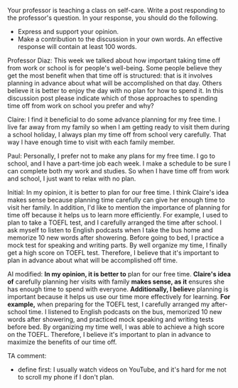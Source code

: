 
Your professor is teaching a class on self-care. Write a post responding to the professor's question.
In your response, you should do the following.
- Express and support your opinion.
- Make a contribution to the discussion in your own words.
An effective response will contain at least 100 words.

Professor Diaz:
This week we talked about how important taking time off from work or school is for people's well-being. Some people believe they get the most benefit when that time off is structured: that is it involves planning in advance about what will be accomplished on that day. Others believe it is better to enjoy the day with no plan for how to spend it. In this discussion post please indicate which of those approaches to spending time off from work on school you prefer and why? 

Claire:
I find it beneficial to do some advance planning for my free time. I live far away from my family so when I am getting ready to visit them during a school holiday, I always plan my time off from school very carefully. That way l have enough time to visit with each family member.

Paul:
Personally, I prefer not to make any plans for my free time. I go to school, and I have a part-time job each week. I make a schedule to be sure I can complete both my work and studies. So when I have time off from work and school, I just want to relax with no plan.

Initial:
In my opinion, it is better to plan for our free time. I think Claire's idea makes sense because planning time carefully can give her enough time to visit her family. In addition, I'd like to mention the importance of planning for time off because it helps us to learn more efficiently. For example, I used to plan to take a TOEFL test, and I carefully arranged the time after school. I ask myself to listen to English podcasts when I take the bus home and memorize 10 new words after showering. Before going to bed, I practice a mock test for speaking and writing parts. By well organize my time, I finally get a high score on TOEFL test. Therefore, I believe that  it's important to plan in advance about what will be accomplished off time.

AI modified:
**In my opinion, it is better to** plan for our free time. **Claire's idea of** carefully planning her visits with family **makes sense, as it** ensures she has enough time to spend with everyone. **Additionally, I believ**e planning is important because it helps us use our time more effectively for learning. **For example,** when preparing for the TOEFL test, I carefully arranged my after-school time. I listened to English podcasts on the bus, memorized 10 new words after showering, and practiced mock speaking and writing tests before bed. By organizing my time well, I was able to achieve a high score on the TOEFL. Therefore, I believe it's important to plan in advance to maximize the benefits of our time off.

TA comment:
* define first: I usually watch videos on YouTube, and it's hard for me not to scroll my phone if I don't plan.